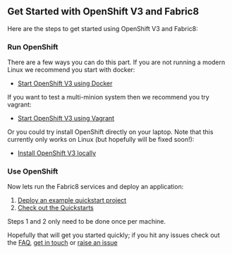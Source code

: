 ## Get Started with OpenShift V3 and Fabric8

Here are the steps to get started using OpenShift V3 and Fabric8:

### Run OpenShift

There are a few ways you can do this part. If you are not running a modern Linux we recommend you start with docker:

* [Start OpenShift V3 using Docker](openShiftDocker.html)

If you want to test a multi-minion system then we recommend you try vagrant:

* [Start OpenShift V3 using Vagrant](openShiftVagrant.html)

Or you could try install OpenShift directly on your laptop. Note that this currently only works on Linux (but hopefully will be fixed soon!):

* [Install OpenShift V3 locally](openShiftInstall.html)

### Use OpenShift

Now lets run the Fabric8 services and deploy an application:

1. [Deploy an example quickstart project](http://fabric8.io/guide/example.html)
1. [Check out the Quickstarts](quickstarts.html)

Steps 1 and 2 only need to be done once per machine.

Hopefully that will get you started quickly; if you hit any issues check out the [FAQ](http://fabric8.io/guide/FAQ.html), [get in touch](http://fabric8.io/community/index.html) or [raise an issue](https://github.com/fabric8io/fabric8/issues)